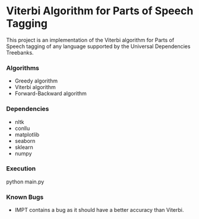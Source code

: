 # Viterbi Algorithm for Parts of Speech Tagging

This project is an implementation of the Viterbi algorithm for Parts of Speech tagging of any language supported by the Universal Dependencies Treebanks.

### Algorithms
- Greedy algorithm
- Viterbi algorithm
- Forward-Backward algorithm

### Dependencies
- nltk
- conllu
- matplotlib
- seaborn
- sklearn
- numpy

### Execution
python main.py

### Known Bugs
- IMPT contains a bug as it should have a better accuracy than Viterbi.
